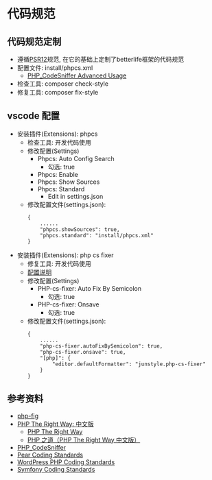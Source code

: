 # 代码规范

## 代码规范定制

- 遵循[PSR12](https://www.php-fig.org/psr/psr-12/)规范, 在它的基础上定制了betterlife框架的代码规范
- 配置文件: install/phpcs.xml
  - [PHP_CodeSniffer Advanced Usage](https://github.com/squizlabs/PHP_CodeSniffer/wiki/Advanced-Usage)
- 检查工具: composer check-style
- 修复工具: composer fix-style

## vscode 配置

- 安装插件(Extensions): phpcs
  - 检查工具: 开发代码使用
  - 修改配置(Settings)
    - Phpcs: Auto Config Search
      - 勾选: true
    - Phpcs: Enable
    - Phpcs: Show Sources
    - Phpcs: Standard
      - Edit in settings.json
  - 修改配置文件(settings.json):
    ```
    {
        ......
        "phpcs.showSources": true,
        "phpcs.standard": "install/phpcs.xml"
    }
    ```
- 安装插件(Extensions): php cs fixer
  - 修复工具: 开发代码使用
  - [配置说明](https://github.com/junstyle/vscode-php-cs-fixer)
  - 修改配置(Settings)
    - PHP-cs-fixer: Auto Fix By Semicolon
      - 勾选: true
    - PHP-cs-fixer: Onsave
      - 勾选: true
  - 修改配置文件(settings.json):
    ```
    {
        ......
        "php-cs-fixer.autoFixBySemicolon": true,
        "php-cs-fixer.onsave": true,
        "[php]": {
            "editor.defaultFormatter": "junstyle.php-cs-fixer"
        }
    }
    ```



## 参考资料

- [php-fig](https://www.php-fig.org/)
- [PHP The Right Way: 中文版](https://laravel-china.github.io/php-the-right-way/)
  - [PHP The Right Way](https://phptherightway.com/)
  - [PHP 之道（PHP The Right Way 中文版）](https://learnku.com/docs/php-the-right-way)
- [PHP_CodeSniffer](https://github.com/squizlabs/PHP_CodeSniffer)
- [Pear Coding Standards](https://pear.php.net/manual/en/standards.php)
- [WordPress PHP Coding Standards](https://developer.wordpress.org/coding-standards/wordpress-coding-standards/php/)
- [Symfony Coding Standards](https://symfony.com/doc/current/contributing/code/standards.html)